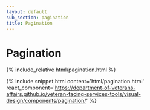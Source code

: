 ```yaml
---
layout: default
sub_section: pagination
title: Pagination
---
```


# Pagination

<div class="site-showcase">
{% include_relative html/pagination.html %}
</div>

{% include snippet.html content='html/pagination.html' react_component='https://department-of-veterans-affairs.github.io/veteran-facing-services-tools/visual-design/components/pagination/' %}